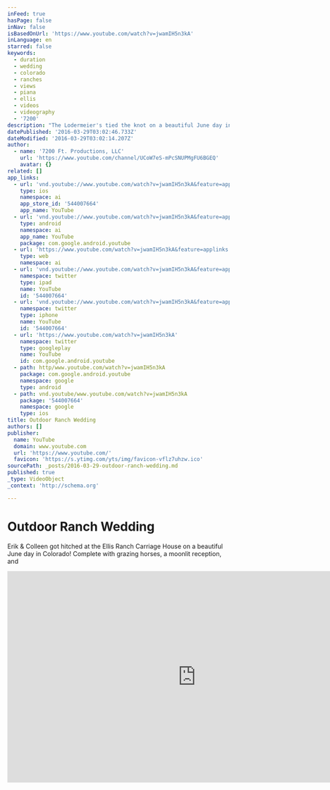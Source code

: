 ```yaml
---
inFeed: true
hasPage: false
inNav: false
isBasedOnUrl: 'https://www.youtube.com/watch?v=jwamIH5n3kA'
inLanguage: en
starred: false
keywords:
  - duration
  - wedding
  - colorado
  - ranches
  - views
  - piana
  - ellis
  - videos
  - videography
  - '7200'
description: "The Lodermeier's tied the knot on a beautiful June day in Loveland, Colorado. At the Ellis Ranch, they held their outdoor ceremony at the gazebo, followed by an indoor/outdoor reception at the Carriage House. 7200 Ft. Productions provides wedding videography to couples throughout Colorado. Visit www.7200ftproductions.com for more information."
datePublished: '2016-03-29T03:02:46.733Z'
dateModified: '2016-03-29T03:02:14.207Z'
author:
  - name: '7200 Ft. Productions, LLC'
    url: 'https://www.youtube.com/channel/UCoW7eS-mPcSNUPMgFU6BGEQ'
    avatar: {}
related: []
app_links:
  - url: 'vnd.youtube://www.youtube.com/watch?v=jwamIH5n3kA&feature=applinks'
    type: ios
    namespace: ai
    app_store_id: '544007664'
    app_name: YouTube
  - url: 'vnd.youtube://www.youtube.com/watch?v=jwamIH5n3kA&feature=applinks'
    type: android
    namespace: ai
    app_name: YouTube
    package: com.google.android.youtube
  - url: 'https://www.youtube.com/watch?v=jwamIH5n3kA&feature=applinks'
    type: web
    namespace: ai
  - url: 'vnd.youtube://www.youtube.com/watch?v=jwamIH5n3kA&feature=applinks'
    namespace: twitter
    type: ipad
    name: YouTube
    id: '544007664'
  - url: 'vnd.youtube://www.youtube.com/watch?v=jwamIH5n3kA&feature=applinks'
    namespace: twitter
    type: iphone
    name: YouTube
    id: '544007664'
  - url: 'https://www.youtube.com/watch?v=jwamIH5n3kA'
    namespace: twitter
    type: googleplay
    name: YouTube
    id: com.google.android.youtube
  - path: http/www.youtube.com/watch?v=jwamIH5n3kA
    package: com.google.android.youtube
    namespace: google
    type: android
  - path: vnd.youtube/www.youtube.com/watch?v=jwamIH5n3kA
    package: '544007664'
    namespace: google
    type: ios
title: Outdoor Ranch Wedding
authors: []
publisher:
  name: YouTube
  domain: www.youtube.com
  url: 'https://www.youtube.com/'
  favicon: 'https://s.ytimg.com/yts/img/favicon-vflz7uhzw.ico'
sourcePath: _posts/2016-03-29-outdoor-ranch-wedding.md
published: true
_type: VideoObject
_context: 'http://schema.org'

---
```

# Outdoor Ranch Wedding

Erik & Colleen got hitched at the Ellis Ranch Carriage House on a beautiful June day in Colorado! Complete with grazing horses, a moonlit reception, and 

<iframe src="https://cdn.embedly.com/widgets/media.html?src=https%3A%2F%2Fwww.youtube.com%2Fembed%2FjwamIH5n3kA%3Ffeature%3Doembed&amp;url=https%3A%2F%2Fwww.youtube.com%2Fwatch%3Fv%3DjwamIH5n3kA&amp;image=https%3A%2F%2Fi.ytimg.com%2Fvi%2FjwamIH5n3kA%2Fhqdefault.jpg&amp;key=b7d04c9b404c499eba89ee7072e1c4f7&amp;type=text%2Fhtml&amp;schema=youtube" width="854" height="480" scrolling="no" frameborder="0" allowfullscreen="allowfullscreen" style=""></iframe>